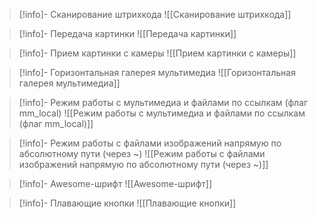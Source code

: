 >[!info]- Сканирование штрихкода
>![[Сканирование штрихкода]]

>[!info]- Передача картинки
>![[Передача картинки]]

>[!info]- Прием картинки с камеры
>![[Прием картинки с камеры]]

>[!info]- Горизонтальная галерея мультимедиа
>![[Горизонтальная галерея мультимедиа]]

>[!info]- Режим работы с мультимедиа и файлами по ссылкам (флаг mm_local)
>![[Режим работы с мультимедиа и файлами по ссылкам (флаг mm_local)]]

>[!info]- Режим работы с файлами изображений напрямую по абсолютному пути (через ~)
>![[Режим работы с файлами изображений напрямую по абсолютному пути (через ~)]]

>[!info]- Awesome-шрифт
>![[Awesome-шрифт]]

>[!info]- Плавающие кнопки
>![[Плавающие кнопки]]